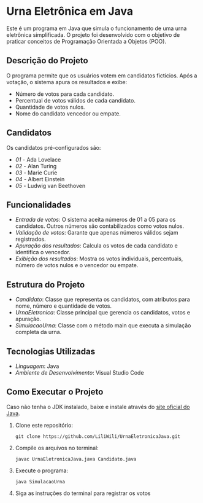 # Urna Eletrônica em Java

Este é um programa em Java que simula o funcionamento de uma urna eletrônica simplificada. O projeto foi desenvolvido com o objetivo de praticar conceitos de Programação Orientada a Objetos (POO).

## Descrição do Projeto

O programa permite que os usuários votem em candidatos fictícios. Após a votação, o sistema apura os resultados e exibe:

- Número de votos para cada candidato.
- Percentual de votos válidos de cada candidato.
- Quantidade de votos nulos.
- Nome do candidato vencedor ou empate.

## Candidatos

Os candidatos pré-configurados são:

- *01* - Ada Lovelace  
- *02* - Alan Turing  
- *03* - Marie Curie  
- *04* - Albert Einstein  
- *05* - Ludwig van Beethoven  

## Funcionalidades

- *Entrada de votos*: O sistema aceita números de 01 a 05 para os candidatos. Outros números são contabilizados como votos nulos.
- *Validação de votos*: Garante que apenas números válidos sejam registrados.
- *Apuração dos resultados*: Calcula os votos de cada candidato e identifica o vencedor.
- *Exibição dos resultados*: Mostra os votos individuais, percentuais, número de votos nulos e o vencedor ou empate.

## Estrutura do Projeto

- *Candidato*: Classe que representa os candidatos, com atributos para nome, número e quantidade de votos.
- *UrnaEletronica*: Classe principal que gerencia os candidatos, votos e apuração.
- *SimulacaoUrna*: Classe com o método main que executa a simulação completa da urna.

## Tecnologias Utilizadas

- *Linguagem*: Java
- *Ambiente de Desenvolvimento*: Visual Studio Code

## Como Executar o Projeto

Caso não tenha o JDK instalado, baixe e instale através do [site oficial do Java](https://www.oracle.com/java/technologies/javase-jdk-downloads.html).

1. Clone este repositório:
   ```
   git clone https://github.com/LiliWili/UrnaEletronicaJava.git
   
2. Compile os arquivos no terminal:
   ```
   javac UrnaEletronicaJava.java Candidato.java
3.  Execute o programa:
    ```
    java SimulacaoUrna
5. Siga as instruções do terminal para registrar os votos
